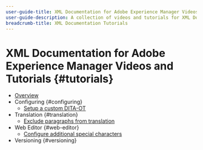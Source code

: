 ```yaml
---
user-guide-title: XML Documentation for Adobe Experience Manager Videos and Tutorials
user-guide-description: A collection of videos and tutorials for XML Documentation for Adobe Experience Manager.
breadcrumb-title: XML Documentation Tutorials
---
```

  
# XML Documentation for Adobe Experience Manager Videos and Tutorials {#tutorials}

+ [Overview](overview.md)
+ Configuring {#configuring}
  + [Setup a custom DITA-OT](./configuring/setup-a-custom-dita-ot.md)
+ Translation {#translation}
  + [Exclude paragraphs from translation](./translation/exclude-paragraphs-from-translation.md)
+ Web Editor {#web-editor}
  + [Configure additional special characters](./web-editor/configure-additional-special-characters.md) 
+ Versioning {#versioning}


